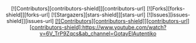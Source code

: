 <a name="readme-top"></a>

<div align="center">
[![Contributors][contributors-shield]][contributors-url]
[![Forks][forks-shield]][forks-url]
[![Stargazers][stars-shield]][stars-url]
[![Issues][issues-shield]][issues-url]
<a href=andyaxcel.com


[![Contributors][contributors-shield]][contributors-url]
[contributors-shield]:https://www.youtube.com/watch?v=6V_TrP9Zqcs&ab_channel=GotayElAutentiko
